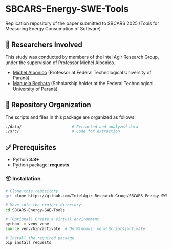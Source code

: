 # SBCARS-Energy-SWE-Tools
Replication repository of the paper submitted to SBCARS 2025 (Tools for Measuring Energy Consumption of Software)

## 👥 Researchers Involved
This study was conducted by members of the Intel Agir Research Group, under the supervision of Professor Michel Albonico.

- [Michel Albonico](https://michelalbonico.github.io) (Professor at Federal Technological University of Paraná)
- [Manuela Bechara](https://github.com/binbaragi) (Scholarship holder at the Federal Technological University of Paraná)
  
## 📂 Repository Organization

The scripts and files in this package are organized as follows:
```bash
./data/                      # Extracted and analyzed data
./src/                       # Code for extraction
```

## ✅ Prerequisites

- Python **3.8+**
- Python package: **requests**

### 📦 Installation

```bash
# Clone this repository
git clone https://github.com/IntelAgir-Research-Group/SBCARS-Energy-SWE-Tools.git

# Move into the project directory
cd SBCARS-Energy-SWE-Tools

# (Optional) Create a virtual environment
python -m venv venv
source venv/bin/activate  # On Windows: venv\Scripts\activate

# Install the required package
pip install requests
```
